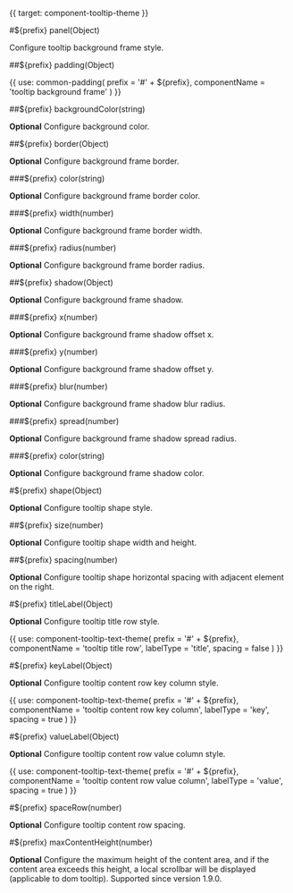 {{ target: component-tooltip-theme }}

<!-- ITooltipTheme -->

#${prefix} panel(Object)

Configure tooltip background frame style.

##${prefix} padding(Object)

{{ use: common-padding(
  prefix = '#' + ${prefix},
  componentName = 'tooltip background frame'
) }}

##${prefix} backgroundColor(string)

**Optional** Configure background color.

##${prefix} border(Object)

**Optional** Configure background frame border.

###${prefix} color(string)

**Optional** Configure background frame border color.

###${prefix} width(number)

**Optional** Configure background frame border width.

###${prefix} radius(number)

**Optional** Configure background frame border radius.

##${prefix} shadow(Object)

**Optional** Configure background frame shadow.

###${prefix} x(number)

**Optional** Configure background frame shadow offset x.

###${prefix} y(number)

**Optional** Configure background frame shadow offset y.

###${prefix} blur(number)

**Optional** Configure background frame shadow blur radius.

###${prefix} spread(number)

**Optional** Configure background frame shadow spread radius.

###${prefix} color(string)

**Optional** Configure background frame shadow color.

#${prefix} shape(Object)

**Optional** Configure tooltip shape style.

##${prefix} size(number)

**Optional** Configure tooltip shape width and height.

##${prefix} spacing(number)

**Optional** Configure tooltip shape horizontal spacing with adjacent element on the right.

#${prefix} titleLabel(Object)

**Optional** Configure tooltip title row style.

{{ use: component-tooltip-text-theme(
  prefix = '#' + ${prefix},
  componentName = 'tooltip title row',
  labelType = 'title',
  spacing = false
) }}

#${prefix} keyLabel(Object)

**Optional** Configure tooltip content row key column style.

{{ use: component-tooltip-text-theme(
  prefix = '#' + ${prefix},
  componentName = 'tooltip content row key column',
  labelType = 'key',
  spacing = true
) }}

#${prefix} valueLabel(Object)

**Optional** Configure tooltip content row value column style.

{{ use: component-tooltip-text-theme(
  prefix = '#' + ${prefix},
  componentName = 'tooltip content row value column',
  labelType = 'value',
  spacing = true
) }}

#${prefix} spaceRow(number)

**Optional** Configure tooltip content row spacing.

#${prefix} maxContentHeight(number)

**Optional** Configure the maximum height of the content area, and if the content area exceeds this height, a local scrollbar will be displayed (applicable to dom tooltip). Supported since version 1.9.0.
